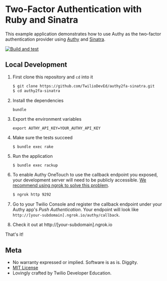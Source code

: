 # Two-Factor Authentication with Ruby and Sinatra

This example application demonstrates how to use Authy as the two-factor authentication provider using [Authy](https://www.authy.com/) and [Sinatra](http://www.sinatrarb.com/).

[![Build and test](https://github.com/TwilioDevEd/authy2fa-sinatra/actions/workflows/build_test.yml/badge.svg)](https://github.com/TwilioDevEd/authy2fa-sinatra/actions/workflows/build_test.yml)

## Local Development


1. First clone this repository and `cd` into it

   ```bash
   $ git clone https://github.com/TwilioDevEd/authy2fa-sinatra.git
   $ cd authy2fa-sinatra
   ```

1. Install the dependencies

   ```
   bundle
   ```

1. Export the environment variables

   ```
   export AUTHY_API_KEY=YOUR_AUTHY_API_KEY
   ```

1. Make sure the tests succeed

   ```
   $ bundle exec rake
   ```

1. Run the application

   ```bash
   $ bundle exec rackup
   ```

1. To enable Authy OneTouch to use the callback endpoint you exposed, your development server will need to be publicly accessible. [We recommend using ngrok to solve this problem](//www.twilio.com/blog/2015/09/6-awesome-reasons-to-use-ngrok-when-testing-webhooks.html).

   ```bash
   $ ngrok http 9292
   ```

1. Go to your Twilio Console and register the callback endpoint under your Authy app's _Push Authentication_. Your endpoint will look like `http://[your-subdomain].ngrok.io/authy/callback`.

1. Check it out at http://[your-subdomain].ngrok.io

That's it!

## Meta

* No warranty expressed or implied. Software is as is. Diggity.
* [MIT License](http://www.opensource.org/licenses/mit-license.html)
* Lovingly crafted by Twilio Developer Education.
